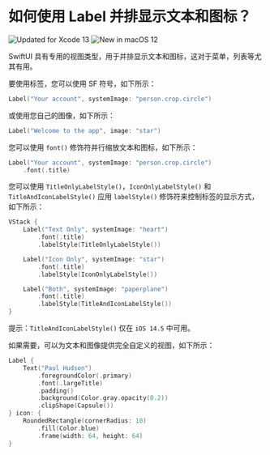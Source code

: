 如何使用 Label 并排显示文本和图标？
===

![Updated for Xcode 13](https://img.shields.io/static/v1?label=&message=Updated%20for%20Xcode%2013.1&color=blue&logo=Xcode&logoColor=white)
![New in macOS 12](https://img.shields.io/static/v1?label=&message=New%20in%20macOS%2012&color=lightgrey&logo=apple)

SwiftUI 具有专用的视图类型，用于并排显示文本和图标，这对于菜单，列表等尤其有用。

要使用标签，您可以使用 SF 符号，如下所示：

```swift
Label("Your account", systemImage: "person.crop.circle")
```

或使用您自己的图像，如下所示：

```swift
Label("Welcome to the app", image: "star")
```

您可以使用 `font()` 修饰符并行缩放文本和图标，如下所示：

```swift
Label("Your account", systemImage: "person.crop.circle")
    .font(.title)
```

您可以使用 `TitleOnlyLabelStyle()`，`IconOnlyLabelStyle()` 和 `TitleAndIconLabelStyle()` 应用 `labelStyle()` 修饰符来控制标签的显示方式，如下所示：

```swift
VStack {
    Label("Text Only", systemImage: "heart")
        .font(.title)
        .labelStyle(TitleOnlyLabelStyle())

    Label("Icon Only", systemImage: "star")
        .font(.title)
        .labelStyle(IconOnlyLabelStyle())

    Label("Both", systemImage: "paperplane")
        .font(.title)
        .labelStyle(TitleAndIconLabelStyle())
}
```

提示：`TitleAndIconLabelStyle()` 仅在 `iOS 14.5` 中可用。

如果需要，可以为文本和图像提供完全自定义的视图，如下所示：

```swift
Label {
    Text("Paul Hudson")
        .foregroundColor(.primary)
        .font(.largeTitle)
        .padding()
        .background(Color.gray.opacity(0.2))
        .clipShape(Capsule())
} icon: {
    RoundedRectangle(cornerRadius: 10)
        .fill(Color.blue)
        .frame(width: 64, height: 64)
}
```